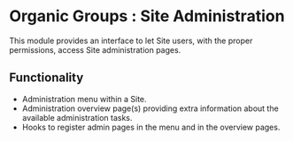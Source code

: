 # Organic Groups : Site Administration
This module provides an interface to let Site users, with the proper
permissions, access Site administration pages.


## Functionality
* Administration menu within a Site.
* Administration overview page(s) providing extra information about the
  available administration tasks.
* Hooks to register admin pages in the menu and in the overview pages.
